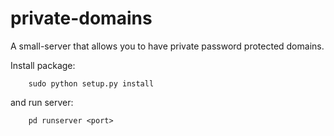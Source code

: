 private-domains
===============

A small-server that allows you to have private password protected domains.


Install package:

        sudo python setup.py install

and run server:

        pd runserver <port>
